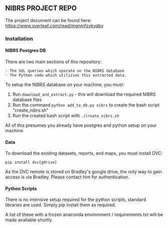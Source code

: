 ## NIBRS PROJECT REPO

The project document can be found here: https://www.overleaf.com/read/mgnmfzvkyqby


### Installation

#### NIBRS Postgres DB

There are two main sections of this repository:

    - The SQL queries which operate on the NIBRS database 
    - The Python code which utilizies this extracted data.

To setup the NIBRS database on your machine, you must:

1. Run `download_and_extract.py` - this will download the required NIBRS database files
2. Run the command `python add_to_db.py nibrs` to create the bash script "create_nibrs.sh"
3. Run the created bash script with `./create_nibrs.sh`

All of this presumes you already have postgres and python setup on your machine.

#### Data

To download the existing datasets, reports, and maps, you must install DVC:

`pip install dvc[gdrive]`

As the DVC remote is stored on Bradley's google drive, the only way to gain access is via Bradley. Please contact him for authentication.


#### Python Scripts

There is no intensive setup required for the python scripts, standard libraries are used. Simply pip install them as required.

A list of these with a frozen anaconda environment / requirements.txt will be made available shortly.